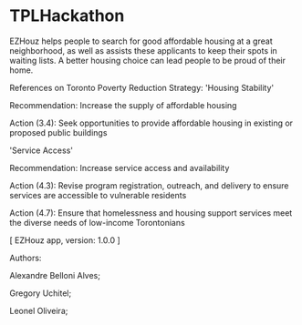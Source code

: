 # TPLHackathon
EZHouz helps people to search for good affordable housing at a great neighborhood, as well as assists these applicants to keep their spots in waiting lists. A better housing choice can lead people to be proud of their home.

References on Toronto Poverty Reduction Strategy:
'Housing Stability'

Recommendation: Increase the supply of affordable housing

Action (3.4): Seek opportunities to provide affordable housing in existing or proposed public buildings

'Service Access'

Recommendation: Increase service access and availability

Action (4.3): Revise program registration, outreach, and delivery to ensure services are accessible to vulnerable residents

Action (4.7): Ensure that homelessness and housing support services meet the diverse needs of low-income Torontonians


[ EZHouz app, version: 1.0.0 ]


Authors:

Alexandre Belloni Alves; 

Gregory Uchitel;

Leonel Oliveira;
